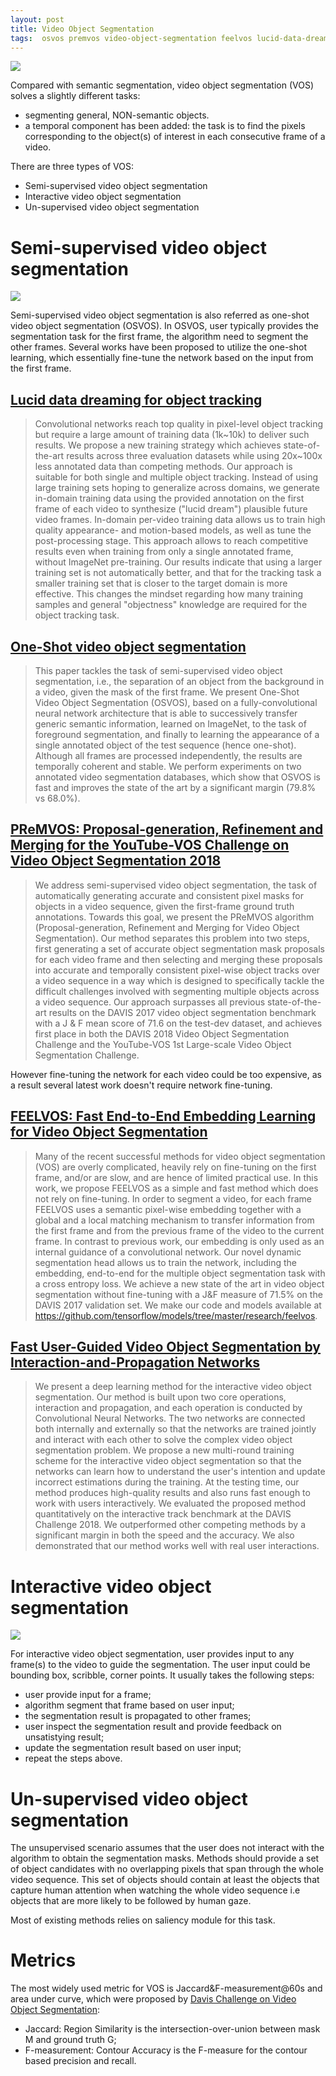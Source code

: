 ```yaml
---
layout: post
title: Video Object Segmentation
tags:  osvos premvos video-object-segmentation feelvos lucid-data-dreaming deep-learning
---
```


![](https://miro.medium.com/max/1400/1*qooRKoB2wPNKvGs-C_MI-A.png)

Compared with semantic segmentation, video object segmentation (VOS) solves a slightly different tasks:
- segmenting general, NON-semantic objects.
- a temporal component has been added: the task is to find the pixels corresponding to the object(s) of interest in each consecutive frame of a video.

There are three types of VOS:
- Semi-supervised video object segmentation
- Interactive video object segmentation
- Un-supervised video object segmentation

# Semi-supervised video object segmentation

![](https://mmbiz.qpic.cn/mmbiz_png/KmXPKA19gW8wic9AoKYWNGDUX6Tfzhr1RibWOfu642TbC1I9K5DuG7t5qiaKOrZyt5foRAjqO6dr64v9iaYrZBT8tQ/640?wx_fmt=png&tp=webp&wxfrom=5&wx_lazy=1&wx_co=1)

Semi-supervised video object segmentation is also referred as one-shot video object segmentation (OSVOS). In OSVOS, user typically provides the segmentation task for the first frame, the algorithm need to segment the other frames. Several works have been proposed to utilize the one-shot learning, which essentially fine-tune the network based on the input from the first frame.

## [Lucid data dreaming for object tracking](http://arxiv.org/abs/1703.09554)

> Convolutional networks reach top quality in pixel-level object tracking but require a large amount of training data (1k~10k) to deliver such results. We propose a new training strategy which achieves state-of-the-art results across three evaluation datasets while using 20x~100x less annotated data than competing methods. Our approach is suitable for both single and multiple object tracking. Instead of using large training sets hoping to generalize across domains, we generate in-domain training data using the provided annotation on the first frame of each video to synthesize ("lucid dream") plausible future video frames. In-domain per-video training data allows us to train high quality appearance- and motion-based models, as well as tune the post-processing stage. This approach allows to reach competitive results even when training from only a single annotated frame, without ImageNet pre-training. Our results indicate that using a larger training set is not automatically better, and that for the tracking task a smaller training set that is closer to the target domain is more effective. This changes the mindset regarding how many training samples and general "objectness" knowledge are required for the object tracking task.

## [One-Shot video object segmentation](http://arxiv.org/abs/1611.05198)

> This paper tackles the task of semi-supervised video object segmentation, i.e., the separation of an object from the background in a video, given the mask of the first frame. We present One-Shot Video Object Segmentation (OSVOS), based on a fully-convolutional neural network architecture that is able to successively transfer generic semantic information, learned on ImageNet, to the task of foreground segmentation, and finally to learning the appearance of a single annotated object of the test sequence (hence one-shot). Although all frames are processed independently, the results are temporally coherent and stable. We perform experiments on two annotated video segmentation databases, which show that OSVOS is fast and improves the state of the art by a significant margin (79.8% vs 68.0%).

## [PReMVOS: Proposal-generation, Refinement and Merging for the YouTube-VOS Challenge on Video Object Segmentation 2018](http://arxiv.org/abs/1807.09190)

> We address semi-supervised video object segmentation, the task of automatically generating accurate and consistent pixel masks for objects in a video sequence, given the first-frame ground truth annotations. Towards this goal, we present the PReMVOS algorithm (Proposal-generation, Refinement and Merging for Video Object Segmentation). Our method separates this problem into two steps, first generating a set of accurate object segmentation mask proposals for each video frame and then selecting and merging these proposals into accurate and temporally consistent pixel-wise object tracks over a video sequence in a way which is designed to specifically tackle the difficult challenges involved with segmenting multiple objects across a video sequence. Our approach surpasses all previous state-of-the-art results on the DAVIS 2017 video object segmentation benchmark with a J & F mean score of 71.6 on the test-dev dataset, and achieves first place in both the DAVIS 2018 Video Object Segmentation Challenge and the YouTube-VOS 1st Large-scale Video Object Segmentation Challenge.

However fine-tuning the network for each video could be too expensive, as a result several latest work doesn't require network fine-tuning.

## [FEELVOS: Fast End-to-End Embedding Learning for Video Object Segmentation](http://arxiv.org/abs/1902.09513)

> Many of the recent successful methods for video object segmentation (VOS) are overly complicated, heavily rely on fine-tuning on the first frame, and/or are slow, and are hence of limited practical use. In this work, we propose FEELVOS as a simple and fast method which does not rely on fine-tuning. In order to segment a video, for each frame FEELVOS uses a semantic pixel-wise embedding together with a global and a local matching mechanism to transfer information from the first frame and from the previous frame of the video to the current frame. In contrast to previous work, our embedding is only used as an internal guidance of a convolutional network. Our novel dynamic segmentation head allows us to train the network, including the embedding, end-to-end for the multiple object segmentation task with a cross entropy loss. We achieve a new state of the art in video object segmentation without fine-tuning with a J&F measure of 71.5% on the DAVIS 2017 validation set. We make our code and models available at https://github.com/tensorflow/models/tree/master/research/feelvos.

## [Fast User-Guided Video Object Segmentation by Interaction-and-Propagation Networks](http://arxiv.org/abs/1904.09791)

> We present a deep learning method for the interactive video object segmentation. Our method is built upon two core operations, interaction and propagation, and each operation is conducted by Convolutional Neural Networks. The two networks are connected both internally and externally so that the networks are trained jointly and interact with each other to solve the complex video object segmentation problem. We propose a new multi-round training scheme for the interactive video object segmentation so that the networks can learn how to understand the user's intention and update incorrect estimations during the training. At the testing time, our method produces high-quality results and also runs fast enough to work with users interactively. We evaluated the proposed method quantitatively on the interactive track benchmark at the DAVIS Challenge 2018. We outperformed other competing methods by a significant margin in both the speed and the accuracy. We also demonstrated that our method works well with real user interactions.

# Interactive video object segmentation

![](https://mmbiz.qpic.cn/mmbiz_png/KmXPKA19gW8wic9AoKYWNGDUX6Tfzhr1Rbh8nXT67H4BFh0eIugrfsiajjd13758BBfWRhWHdV8unDd3xicgpPONw/640?wx_fmt=png&tp=webp&wxfrom=5&wx_lazy=1&wx_co=1)

For interactive video object segmentation, user provides input to any frame(s) to the video to guide the segmentation. The user input could be bounding box, scribble, corner points. It usually takes the following steps:

- user provide input for a frame;
- algorithm segment that frame based on user input;
- the segmentation result is propagated to other frames;
- user inspect the segmentation result and provide feedback on unsatistying result;
- update the segmentation result based on user input;
- repeat the steps above.

# Un-supervised video object segmentation

The unsupervised scenario assumes that the user does not interact with the algorithm to obtain the segmentation masks. Methods should provide a set of object candidates with no overlapping pixels that span through the whole video sequence. This set of objects should contain at least the objects that capture human attention when watching the whole video sequence i.e objects that are more likely to be followed by human gaze.

Most of existing methods relies on saliency module for this task.

# Metrics

The most widely used metric for VOS is Jaccard&F-measurement@60s and area under curve, which were proposed by [Davis Challenge on Video Object Segmentation](https://davischallenge.org/):
- Jaccard: Region Similarity is the intersection-over-union between mask M and ground truth G;
- F-measurement: Contour Accuracy is the F-measure for the contour based precision and recall.

